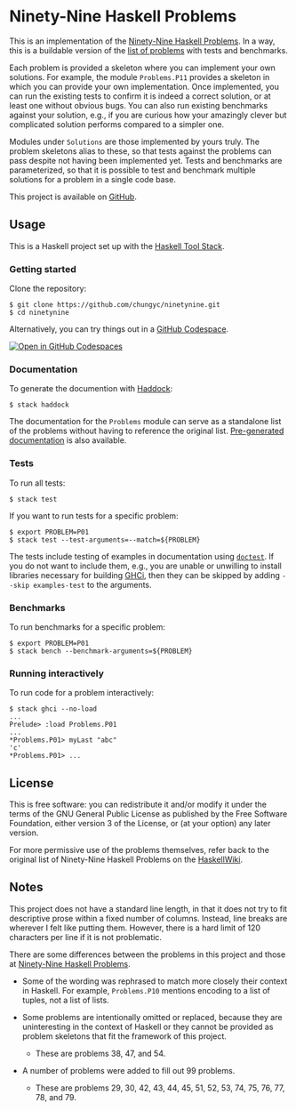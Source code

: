 # Ninety-Nine Haskell Problems

This is an implementation of
the [Ninety-Nine Haskell Problems](https://wiki.haskell.org/H-99:_Ninety-Nine_Haskell_Problems).
In a way, this is a buildable version of
the [list of problems](https://ninetynine.haskell.chungyc.org/) with tests and benchmarks.

Each problem is provided a skeleton where you can implement your own solutions.
For example, the module `Problems.P11` provides a skeleton in which you can
provide your own implementation.  Once implemented, you can run the existing tests
to confirm it is indeed a correct solution, or at least one without obvious bugs.
You can also run existing benchmarks against your solution, e.g.,
if you are curious how your amazingly clever but complicated solution performs
compared to a simpler one.

Modules under `Solutions` are those implemented by yours truly.
The problem skeletons alias to these, so that tests against the problems can pass
despite not having been implemented yet.  Tests and benchmarks are parameterized,
so that it is possible to test and benchmark multiple solutions for a problem
in a single code base.

This project is available on [GitHub](https://github.com/chungyc/ninetynine).

## Usage

This is a Haskell project set up with
the [Haskell Tool Stack](https://docs.haskellstack.org/en/stable/README/).

### Getting started

Clone the repository:

```shell
$ git clone https://github.com/chungyc/ninetynine.git
$ cd ninetynine
```

Alternatively, you can try things out in a
[GitHub Codespace](https://docs.github.com/en/codespaces/overview).

[![Open in GitHub Codespaces](https://github.com/codespaces/badge.svg)](https://codespaces.new/chungyc/ninetynine?quickstart=1)

### Documentation

To generate the documention with [Haddock](https://www.haskell.org/haddock/):

```shell
$ stack haddock
```

The documentation for the `Problems` module can serve as a standalone list of the problems
without having to reference the original list.
[Pre-generated documentation](https://ninetynine.haskell.chungyc.org/) is also available.

### Tests

To run all tests:

```shell
$ stack test
```

If you want to run tests for a specific problem:

```shell
$ export PROBLEM=P01
$ stack test --test-arguments=--match=${PROBLEM}
```

The tests include testing of examples in documentation
using [`doctest`](https://hackage.haskell.org/package/doctest).
If you do not want to include them, e.g., you are unable or unwilling
to install libraries necessary for building [GHCi](https://wiki.haskell.org/GHC/GHCi),
then they can be skipped by adding `--skip examples-test` to the arguments.

### Benchmarks

To run benchmarks for a specific problem:

```shell
$ export PROBLEM=P01
$ stack bench --benchmark-arguments=${PROBLEM}
```

### Running interactively

To run code for a problem interactively:

```
$ stack ghci --no-load
...
Prelude> :load Problems.P01
...
*Problems.P01> myLast "abc"
'c'
*Problems.P01> ...
```

## License

This is free software: you can redistribute it and/or modify
it under the terms of the GNU General Public License as published by
the Free Software Foundation, either version 3 of the License,
or (at your option) any later version.

For more permissive use of the problems themselves, refer back to the original list of
Ninety-Nine Haskell Problems on
the [HaskellWiki](https://wiki.haskell.org/H-99:_Ninety-Nine_Haskell_Problems).

## Notes

This project does not have a standard line length, in that it does not try to fit
descriptive prose within a fixed number of columns.
Instead, line breaks are wherever I felt like putting them.
However, there is a hard limit of 120 characters per line if it is not problematic.

There are some differences between the problems in this project and those
at [Ninety-Nine Haskell Problems](https://wiki.haskell.org/H-99:_Ninety-Nine_Haskell_Problems).

*   Some of the wording was rephrased to match more closely their context in Haskell.
    For example, `Problems.P10` mentions encoding to a list of tuples, not a list of lists.

*   Some problems are intentionally omitted or replaced, because they are
    uninteresting in the context of Haskell or they cannot be provided as
    problem skeletons that fit the framework of this project.

    *   These are problems 38, 47, and 54.

*   A number of problems were added to fill out 99 problems.

    *   These are problems 29, 30, 42, 43, 44, 45, 51, 52, 53, 74, 75, 76, 77, 78, and 79.
